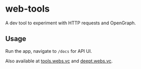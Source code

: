 # web-tools

A dev tool to experiment with HTTP requests and OpenGraph.

## Usage

Run the app, navigate to `/docs` for API UI.

Also available at [tools.webs.vc](https://tools.webs.vc/docs#/Create%20Mock/CreateMock) and [deept.webs.vc](https://deept.webs.vc/docs#/Create%20Mock/CreateMock).